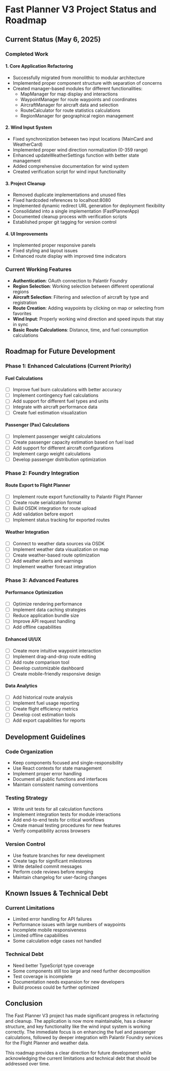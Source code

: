 # Fast Planner V3 Project Status and Roadmap

## Current Status (May 6, 2025)

### Completed Work

#### 1. Core Application Refactoring
- Successfully migrated from monolithic to modular architecture
- Implemented proper component structure with separation of concerns
- Created manager-based modules for different functionalities:
  - MapManager for map display and interactions
  - WaypointManager for route waypoints and coordinates
  - AircraftManager for aircraft data and selection
  - RouteCalculator for route statistics calculations
  - RegionManager for geographical region management

#### 2. Wind Input System
- Fixed synchronization between two input locations (MainCard and WeatherCard)
- Implemented proper wind direction normalization (0-359 range)
- Enhanced updateWeatherSettings function with better state management
- Added comprehensive documentation for wind system
- Created verification script for wind input functionality

#### 3. Project Cleanup
- Removed duplicate implementations and unused files
- Fixed hardcoded references to localhost:8080
- Implemented dynamic redirect URL generation for deployment flexibility
- Consolidated into a single implementation (FastPlannerApp)
- Documented cleanup process with verification scripts
- Established proper git tagging for version control

#### 4. UI Improvements
- Implemented proper responsive panels
- Fixed styling and layout issues
- Enhanced route display with improved time indicators

### Current Working Features

- **Authentication**: OAuth connection to Palantir Foundry
- **Region Selection**: Working selection between different operational regions
- **Aircraft Selection**: Filtering and selection of aircraft by type and registration
- **Route Creation**: Adding waypoints by clicking on map or selecting from favorites
- **Wind Input**: Properly working wind direction and speed inputs that stay in sync
- **Basic Route Calculations**: Distance, time, and fuel consumption calculations

## Roadmap for Future Development

### Phase 1: Enhanced Calculations (Current Priority)

#### Fuel Calculations
- [ ] Improve fuel burn calculations with better accuracy
- [ ] Implement contingency fuel calculations
- [ ] Add support for different fuel types and units
- [ ] Integrate with aircraft performance data
- [ ] Create fuel estimation visualization

#### Passenger (Pax) Calculations
- [ ] Implement passenger weight calculations
- [ ] Create passenger capacity estimation based on fuel load
- [ ] Add support for different aircraft configurations
- [ ] Implement cargo weight calculations
- [ ] Develop passenger distribution optimization

### Phase 2: Foundry Integration

#### Route Export to Flight Planner
- [ ] Implement route export functionality to Palantir Flight Planner
- [ ] Create route serialization format
- [ ] Build OSDK integration for route upload
- [ ] Add validation before export
- [ ] Implement status tracking for exported routes

#### Weather Integration
- [ ] Connect to weather data sources via OSDK
- [ ] Implement weather data visualization on map
- [ ] Create weather-based route optimization
- [ ] Add weather alerts and warnings
- [ ] Implement weather forecast integration

### Phase 3: Advanced Features

#### Performance Optimization
- [ ] Optimize rendering performance
- [ ] Implement data caching strategies
- [ ] Reduce application bundle size
- [ ] Improve API request handling
- [ ] Add offline capabilities

#### Enhanced UI/UX
- [ ] Create more intuitive waypoint interaction
- [ ] Implement drag-and-drop route editing
- [ ] Add route comparison tool
- [ ] Develop customizable dashboard
- [ ] Create mobile-friendly responsive design

#### Data Analytics
- [ ] Add historical route analysis
- [ ] Implement fuel usage reporting
- [ ] Create flight efficiency metrics
- [ ] Develop cost estimation tools
- [ ] Add export capabilities for reports

## Development Guidelines

### Code Organization
- Keep components focused and single-responsibility
- Use React contexts for state management
- Implement proper error handling
- Document all public functions and interfaces
- Maintain consistent naming conventions

### Testing Strategy
- Write unit tests for all calculation functions
- Implement integration tests for module interactions
- Add end-to-end tests for critical workflows
- Create manual testing procedures for new features
- Verify compatibility across browsers

### Version Control
- Use feature branches for new development
- Create tags for significant milestones
- Write detailed commit messages
- Perform code reviews before merging
- Maintain changelog for user-facing changes

## Known Issues & Technical Debt

### Current Limitations
- Limited error handling for API failures
- Performance issues with large numbers of waypoints
- Incomplete mobile responsiveness
- Limited offline capabilities
- Some calculation edge cases not handled

### Technical Debt
- Need better TypeScript type coverage
- Some components still too large and need further decomposition
- Test coverage is incomplete
- Documentation needs expansion for new developers
- Build process could be further optimized

## Conclusion

The Fast Planner V3 project has made significant progress in refactoring and cleanup. The application is now more maintainable, has a cleaner structure, and key functionality like the wind input system is working correctly. The immediate focus is on enhancing the fuel and passenger calculations, followed by deeper integration with Palantir Foundry services for the Flight Planner and weather data.

This roadmap provides a clear direction for future development while acknowledging the current limitations and technical debt that should be addressed over time.

